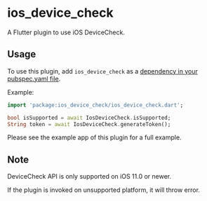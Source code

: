 # ios_device_check

A Flutter plugin to use iOS DeviceCheck.

## Usage

To use this plugin, add `ios_device_check` as a [dependency in your pubspec.yaml file](https://flutter.io/platform-plugins/).

Example:

``` dart
import 'package:ios_device_check/ios_device_check.dart';

bool isSupported = await IosDeviceCheck.isSupported;
String token = await IosDeviceCheck.generateToken();
```

Please see the example app of this plugin for a full example.

## Note

DeviceCheck API is only supported on iOS 11.0 or newer.

If the plugin is invoked on unsupported platform, it will throw error.
